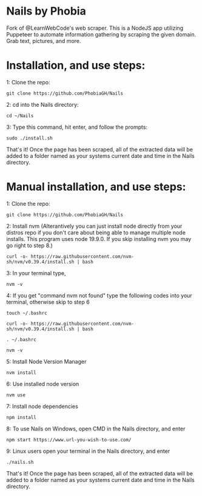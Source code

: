 # Nails by Phobia
Fork of @LearnWebCode's web scraper. This is a NodeJS app utilizing Puppeteer to automate information gathering by scraping the given domain. Grab text, pictures, and more.

# Installation, and use steps:

1: Clone the repo:

    git clone https://github.com/PhobiaGH/Nails

2: cd into the Nails directory:

    cd ~/Nails

3: Type this command, hit enter, and follow the prompts:

    sudo ./install.sh

That's it! Once the page has been scraped, all of the extracted data will be added to a folder named
as your systems current date and time in the Nails directory.

# Manual installation, and use steps:

1: Clone the repo:

    git clone https://github.com/PhobiaGH/Nails

2: Install nvm (Alterantively you can just install node directly from your distros repo if you don't care about being able to manage multiple node installs. This program uses node 19.9.0. If you skip installing nvm you may go right to step 8.)

    curl -o- https://raw.githubusercontent.com/nvm-sh/nvm/v0.39.4/install.sh | bash

3: In your terminal type,

    nvm -v

4: If you get "command nvm not found" type the following codes into your terminal, otherwise skip to step 6
    
    touch ~/.bashrc
    
    curl -o- https://raw.githubusercontent.com/nvm-sh/nvm/v0.39.4/install.sh | bash
    
    . ~/.bashrc

    nvm -v

5: Install Node Version Manager
    
    nvm install

6: Use installed node version
    
    nvm use

7: Install node dependencies
    
    npm install

8: To use Nails on Windows, open CMD in the Nails directory, and enter
    
    npm start https://www.url-you-wish-to-use.com/ 

9: Linux users open your terminal in the Nails directory, and enter

    ./nails.sh

    
That's it! Once the page has been scraped, all of the extracted data will be added to a folder named
as your systems current date and time in the Nails directory.
